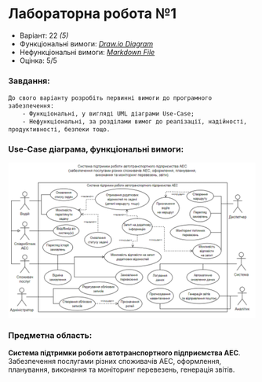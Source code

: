 # Лабораторна робота №1

- Варіант: 22 *(5)*
- Функціональні вимоги: [*Draw.io Diagram*](./FunctionalRequirements.drawio)
- Нефункціональні вимоги: [*Markdown File*](./NonFunctionalRequirements.md)
- Оцінка: 5/5

### Завдання:
    До свого варіанту розробіть первинні вимоги до програмного забезпечення:
        - Функціональні, у вигляді UML діаграми Use-Case;
        - Нефункціональні, за розділами вимог до реалізації, надійності, продуктивності, безпеки тощо.

### Use-Case діаграма, функціональні вимоги:
![](./res/Diagram.png)

### Предметна область:
**Система підтримки роботи автотранспортного підприємства АЕС**. <br>
Забезпечення послугами різних споживачів АЕС, оформлення, планування, виконання та моніторинг перевезень, генерація звітів.